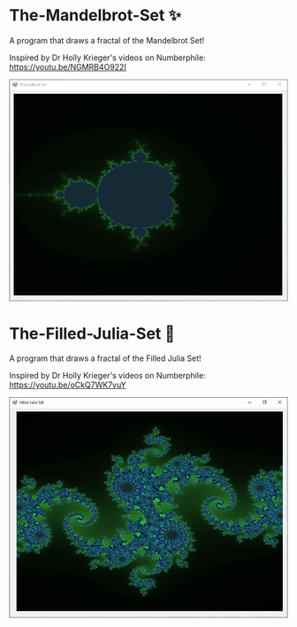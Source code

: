 # The-Mandelbrot-Set ✨
 A program that draws a fractal of the Mandelbrot Set!
 
Inspired by Dr Holly Krieger's videos on Numberphile: https://youtu.be/NGMRB4O922I

![alt text](Images/mandelbrotset.png)

# The-Filled-Julia-Set 🌌
 A program that draws a fractal of the Filled Julia Set!
 
Inspired by Dr Holly Krieger's videos on Numberphile: https://youtu.be/oCkQ7WK7vuY


![alt text](Images/FilledJuliaSet.png)
